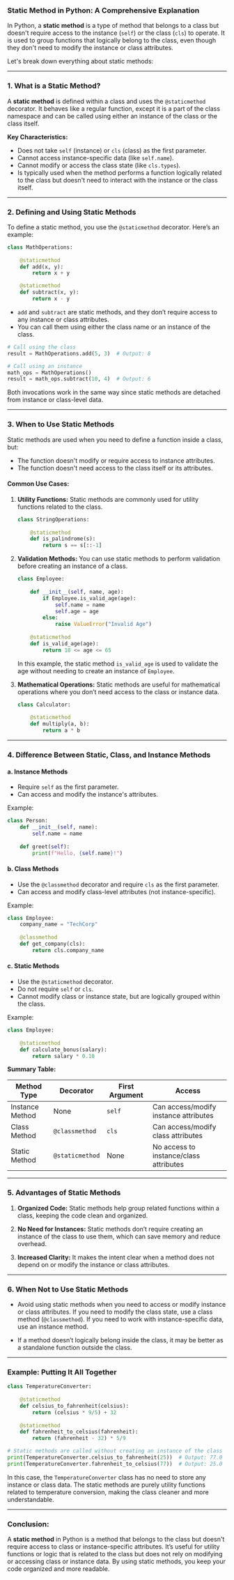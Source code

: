 ### Static Method in Python: A Comprehensive Explanation

In Python, a **static method** is a type of method that belongs to a class but doesn't require access to the instance (`self`) or the class (`cls`) to operate. It is used to group functions that logically belong to the class, even though they don't need to modify the instance or class attributes.

Let's break down everything about static methods:

---

### 1. **What is a Static Method?**

A **static method** is defined within a class and uses the `@staticmethod` decorator. It behaves like a regular function, except it is a part of the class namespace and can be called using either an instance of the class or the class itself.

**Key Characteristics:**
- Does not take `self` (instance) or `cls` (class) as the first parameter.
- Cannot access instance-specific data (like `self.name`).
- Cannot modify or access the class state (like `cls.types`).
- Is typically used when the method performs a function logically related to the class but doesn't need to interact with the instance or the class itself.

---

### 2. **Defining and Using Static Methods**

To define a static method, you use the `@staticmethod` decorator. Here’s an example:

```python
class MathOperations:
    
    @staticmethod
    def add(x, y):
        return x + y

    @staticmethod
    def subtract(x, y):
        return x - y
```

- `add` and `subtract` are static methods, and they don’t require access to any instance or class attributes.
- You can call them using either the class name or an instance of the class.

```python
# Call using the class
result = MathOperations.add(5, 3)  # Output: 8

# Call using an instance
math_ops = MathOperations()
result = math_ops.subtract(10, 4)  # Output: 6
```

Both invocations work in the same way since static methods are detached from instance or class-level data.

---

### 3. **When to Use Static Methods**

Static methods are used when you need to define a function inside a class, but:
- The function doesn't modify or require access to instance attributes.
- The function doesn't need access to the class itself or its attributes.

#### Common Use Cases:
1. **Utility Functions:**
   Static methods are commonly used for utility functions related to the class.
   ```python
   class StringOperations:
       
       @staticmethod
       def is_palindrome(s):
           return s == s[::-1]
   ```

2. **Validation Methods:**
   You can use static methods to perform validation before creating an instance of a class.
   ```python
   class Employee:
       
       def __init__(self, name, age):
           if Employee.is_valid_age(age):
               self.name = name
               self.age = age
           else:
               raise ValueError("Invalid Age")
       
       @staticmethod
       def is_valid_age(age):
           return 18 <= age <= 65
   ```

   In this example, the static method `is_valid_age` is used to validate the age without needing to create an instance of `Employee`.

3. **Mathematical Operations:**
   Static methods are useful for mathematical operations where you don’t need access to the class or instance data.
   ```python
   class Calculator:
       
       @staticmethod
       def multiply(a, b):
           return a * b
   ```

---

### 4. **Difference Between Static, Class, and Instance Methods**

#### a. **Instance Methods**
   - Require `self` as the first parameter.
   - Can access and modify the instance's attributes.
   
   Example:
   ```python
   class Person:
       def __init__(self, name):
           self.name = name
       
       def greet(self):
           print(f"Hello, {self.name}!")
   ```

#### b. **Class Methods**
   - Use the `@classmethod` decorator and require `cls` as the first parameter.
   - Can access and modify class-level attributes (not instance-specific).

   Example:
   ```python
   class Employee:
       company_name = "TechCorp"
       
       @classmethod
       def get_company(cls):
           return cls.company_name
   ```

#### c. **Static Methods**
   - Use the `@staticmethod` decorator.
   - Do not require `self` or `cls`.
   - Cannot modify class or instance state, but are logically grouped within the class.

   Example:
   ```python
   class Employee:
       
       @staticmethod
       def calculate_bonus(salary):
           return salary * 0.10
   ```

**Summary Table:**

| **Method Type**   | **Decorator** | **First Argument** | **Access**              |
|-------------------|---------------|--------------------|-------------------------|
| Instance Method   | None          | `self`             | Can access/modify instance attributes |
| Class Method      | `@classmethod`| `cls`              | Can access/modify class attributes    |
| Static Method     | `@staticmethod`| None               | No access to instance/class attributes|

---

### 5. **Advantages of Static Methods**

1. **Organized Code:**
   Static methods help group related functions within a class, keeping the code clean and organized.
   
2. **No Need for Instances:**
   Static methods don’t require creating an instance of the class to use them, which can save memory and reduce overhead.
   
3. **Increased Clarity:**
   It makes the intent clear when a method does not depend on or modify the instance or class attributes.

---

### 6. **When Not to Use Static Methods**

- Avoid using static methods when you need to access or modify instance or class attributes. If you need to modify the class state, use a class method (`@classmethod`). If you need to work with instance-specific data, use an instance method.
  
- If a method doesn’t logically belong inside the class, it may be better as a standalone function outside the class.

---

### Example: Putting It All Together
```python
class TemperatureConverter:
    
    @staticmethod
    def celsius_to_fahrenheit(celsius):
        return (celsius * 9/5) + 32
    
    @staticmethod
    def fahrenheit_to_celsius(fahrenheit):
        return (fahrenheit - 32) * 5/9

# Static methods are called without creating an instance of the class
print(TemperatureConverter.celsius_to_fahrenheit(25))  # Output: 77.0
print(TemperatureConverter.fahrenheit_to_celsius(77))  # Output: 25.0
```
In this case, the `TemperatureConverter` class has no need to store any instance or class data. The static methods are purely utility functions related to temperature conversion, making the class cleaner and more understandable.

---

### Conclusion:
A **static method** in Python is a method that belongs to the class but doesn't require access to class or instance-specific attributes. It’s useful for utility functions or logic that is related to the class but does not rely on modifying or accessing class or instance data. By using static methods, you keep your code organized and more readable.
